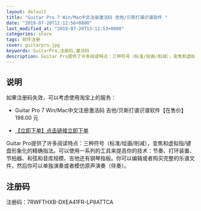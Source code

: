 ```yaml
---
layout: default
title: "Guitar Pro 7 Win/Mac中文注册激活码 吉他/贝斯打谱识谱软件 "
date: "2019-07-20T12:12:56+0800"
last_modified_at: "2019-07-20T13:11:53+0800"
categories: share
tags: 软件注册
cover: guitarpro.jpg
keywords: GuitarPro,注册码,激活码
description: Guitar Pro提供了许多阅读特点：三种符号（标准/绘画/削减），变焦和虚拟指/键盘形象化的精确指法
---
```


## 说明

如果注册码失效，可以考虑使用淘宝上的服务：

* Guitar Pro 7 Win/Mac中文注册激活码 吉他/贝斯打谱识谱软件【在售价】198.00 元

* [【立即下单】点击链接立即下单](https://s.click.taobao.com/t?e=m%3D2%26s%3D5pB3jcD6PEMcQipKwQzePOeEDrYVVa64LKpWJ%2Bin0XLjf2vlNIV67hHFLymaLs4jJ%2BAVY%2F4wKC1FzjN9hD2WgqNloZYdv3EG6YKsWt4FgAKVoz8w%2F8flOF9EeTtntI440rU7bvMfl7GRGhjW%2BvmjQ1KSLi7ue%2B5qotYzDcQ4SzIk3ajAyOG5%2FAnBRNqnY5xJy1YI0nf5nBzGDF1NzTQoPw%3D%3D&scm=null&pvid=null&app_pvid=59590_11.27.15.223_476_1563596052682&ptl=floorId:17741;app_pvid:59590_11.27.15.223_476_1563596052682&union_lens=lensId:0b0f6818_0e81_16c0d77f477_c57e)

Guitar Pro提供了许多阅读特点：三种符号（标准/绘画/削减），变焦和虚拟指/键盘形象化的精确指法。可以使用一系列的工具来提高你的技术：节奏、打环装置、节拍器、和弦和音库规模、吉他还有钢琴指板。你可以编辑或者购买完整的乐谱文件，然后你可以单独演奏或者模仿原声演奏（伴奏）。

## 注册码

注册码：7RWFTHXB-DXEA41FR-LP8ATTCA
